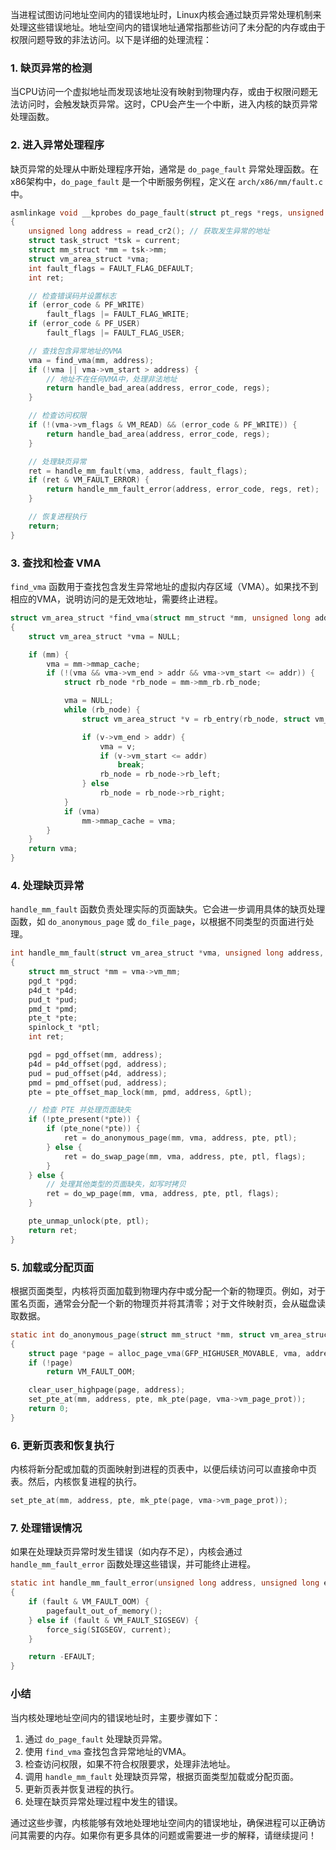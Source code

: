 当进程试图访问地址空间内的错误地址时，Linux内核会通过缺页异常处理机制来处理这些错误地址。地址空间内的错误地址通常指那些访问了未分配的内存或由于权限问题导致的非法访问。以下是详细的处理流程：

### 1. 缺页异常的检测

当CPU访问一个虚拟地址而发现该地址没有映射到物理内存，或由于权限问题无法访问时，会触发缺页异常。这时，CPU会产生一个中断，进入内核的缺页异常处理函数。

### 2. 进入异常处理程序

缺页异常的处理从中断处理程序开始，通常是 `do_page_fault` 异常处理函数。在x86架构中，`do_page_fault` 是一个中断服务例程，定义在 `arch/x86/mm/fault.c` 中。

```c
asmlinkage void __kprobes do_page_fault(struct pt_regs *regs, unsigned long error_code)
{
    unsigned long address = read_cr2(); // 获取发生异常的地址
    struct task_struct *tsk = current;
    struct mm_struct *mm = tsk->mm;
    struct vm_area_struct *vma;
    int fault_flags = FAULT_FLAG_DEFAULT;
    int ret;

    // 检查错误码并设置标志
    if (error_code & PF_WRITE)
        fault_flags |= FAULT_FLAG_WRITE;
    if (error_code & PF_USER)
        fault_flags |= FAULT_FLAG_USER;

    // 查找包含异常地址的VMA
    vma = find_vma(mm, address);
    if (!vma || vma->vm_start > address) {
        // 地址不在任何VMA中，处理非法地址
        return handle_bad_area(address, error_code, regs);
    }

    // 检查访问权限
    if (!(vma->vm_flags & VM_READ) && (error_code & PF_WRITE)) {
        return handle_bad_area(address, error_code, regs);
    }

    // 处理缺页异常
    ret = handle_mm_fault(vma, address, fault_flags);
    if (ret & VM_FAULT_ERROR) {
        return handle_mm_fault_error(address, error_code, regs, ret);
    }

    // 恢复进程执行
    return;
}
```

### 3. 查找和检查 VMA

`find_vma` 函数用于查找包含发生异常地址的虚拟内存区域（VMA）。如果找不到相应的VMA，说明访问的是无效地址，需要终止进程。

```c
struct vm_area_struct *find_vma(struct mm_struct *mm, unsigned long addr)
{
    struct vm_area_struct *vma = NULL;

    if (mm) {
        vma = mm->mmap_cache;
        if (!(vma && vma->vm_end > addr && vma->vm_start <= addr)) {
            struct rb_node *rb_node = mm->mm_rb.rb_node;

            vma = NULL;
            while (rb_node) {
                struct vm_area_struct *v = rb_entry(rb_node, struct vm_area_struct, vm_rb);

                if (v->vm_end > addr) {
                    vma = v;
                    if (v->vm_start <= addr)
                        break;
                    rb_node = rb_node->rb_left;
                } else
                    rb_node = rb_node->rb_right;
            }
            if (vma)
                mm->mmap_cache = vma;
        }
    }
    return vma;
}
```

### 4. 处理缺页异常

`handle_mm_fault` 函数负责处理实际的页面缺失。它会进一步调用具体的缺页处理函数，如 `do_anonymous_page` 或 `do_file_page`，以根据不同类型的页面进行处理。

```c
int handle_mm_fault(struct vm_area_struct *vma, unsigned long address, unsigned int flags)
{
    struct mm_struct *mm = vma->vm_mm;
    pgd_t *pgd;
    p4d_t *p4d;
    pud_t *pud;
    pmd_t *pmd;
    pte_t *pte;
    spinlock_t *ptl;
    int ret;

    pgd = pgd_offset(mm, address);
    p4d = p4d_offset(pgd, address);
    pud = pud_offset(p4d, address);
    pmd = pmd_offset(pud, address);
    pte = pte_offset_map_lock(mm, pmd, address, &ptl);

    // 检查 PTE 并处理页面缺失
    if (!pte_present(*pte)) {
        if (pte_none(*pte)) {
            ret = do_anonymous_page(mm, vma, address, pte, ptl);
        } else {
            ret = do_swap_page(mm, vma, address, pte, ptl, flags);
        }
    } else {
        // 处理其他类型的页面缺失，如写时拷贝
        ret = do_wp_page(mm, vma, address, pte, ptl, flags);
    }

    pte_unmap_unlock(pte, ptl);
    return ret;
}
```

### 5. 加载或分配页面

根据页面类型，内核将页面加载到物理内存中或分配一个新的物理页。例如，对于匿名页面，通常会分配一个新的物理页并将其清零；对于文件映射页，会从磁盘读取数据。

```c
static int do_anonymous_page(struct mm_struct *mm, struct vm_area_struct *vma, unsigned long address, pte_t *pte, spinlock_t *ptl)
{
    struct page *page = alloc_page_vma(GFP_HIGHUSER_MOVABLE, vma, address);
    if (!page)
        return VM_FAULT_OOM;

    clear_user_highpage(page, address);
    set_pte_at(mm, address, pte, mk_pte(page, vma->vm_page_prot));
    return 0;
}
```

### 6. 更新页表和恢复执行

内核将新分配或加载的页面映射到进程的页表中，以便后续访问可以直接命中页表。然后，内核恢复进程的执行。

```c
set_pte_at(mm, address, pte, mk_pte(page, vma->vm_page_prot));
```

### 7. 处理错误情况

如果在处理缺页异常时发生错误（如内存不足），内核会通过 `handle_mm_fault_error` 函数处理这些错误，并可能终止进程。

```c
static int handle_mm_fault_error(unsigned long address, unsigned long error_code, struct pt_regs *regs, int fault)
{
    if (fault & VM_FAULT_OOM) {
        pagefault_out_of_memory();
    } else if (fault & VM_FAULT_SIGSEGV) {
        force_sig(SIGSEGV, current);
    }

    return -EFAULT;
}
```

### 小结

当内核处理地址空间内的错误地址时，主要步骤如下：
1. 通过 `do_page_fault` 处理缺页异常。
2. 使用 `find_vma` 查找包含异常地址的VMA。
3. 检查访问权限，如果不符合权限要求，处理非法地址。
4. 调用 `handle_mm_fault` 处理缺页异常，根据页面类型加载或分配页面。
5. 更新页表并恢复进程的执行。
6. 处理在缺页异常处理过程中发生的错误。

通过这些步骤，内核能够有效地处理地址空间内的错误地址，确保进程可以正确访问其需要的内存。如果你有更多具体的问题或需要进一步的解释，请继续提问！
